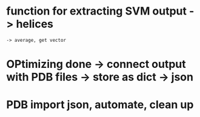 # function for extracting SVM output -> helices
	-> average, get vector

# OPtimizing done -> connect output with PDB files -> store as dict -> json

# PDB import json, automate, clean up

